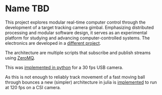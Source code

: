 # Name TBD
This project explores modular real-time computer control through the development of a target tracking camera gimbal. Emphasizing distributed processing and modular software design, it serves as an experimental platform for studying and advancing computer-controlled systems.
The electronics are developed in a [different project](http://github.com/leoole100/servo).

The architecture are multiple scripts that subscribe and publish streams using [ZeroMQ](http://zeromq.org/).

This was [implemented in python](software%20python/) for a 30 fps USB camera.

As this is not enough to reliably track movement of a fast moving ball through bounces a new (simpler) architecture in julia is [implemented](software%20julia/) to run at 120 fps on a CSI camera.